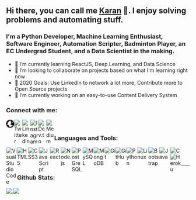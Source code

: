 <!--
**sreekaransrinath/sreekaransrinath** is a ✨ _special_ ✨ repository because its `README.md` (this file) appears on your GitHub profile.

Here are some ideas to get you started:

- 🔭 I’m currently working on ...
- 🌱 I’m currently learning ...
- 👯 I’m looking to collaborate on ...
- 🤔 I’m looking for help with ...
- 💬 Ask me about ...
- 📫 How to reach me: ...
- 😄 Pronouns: ...
- ⚡ Fun fact: ...
-->

## Hi there, you can call me [Karan][website] 👋. I enjoy solving problems and automating stuff. 

### I'm a Python Developer, Machine Learning Enthusiast, Software Engineer, Automation Scripter, Badminton Player, an EC Undergrad Student, and a Data Scientist in the making.
- 🌱 I’m currently learning ReactJS, Deep Learning, and Data Science
- 👯 I’m looking to collaborate on projects based on what I'm learning right now
- 🥅 2020 Goals: Use LinkedIn to network a lot more, Contribute more to Open Source projects
- 🔭 I’m currently working on an easy-to-use Content Delivery System

### Connect with me:

[<img align="left" alt="Website" width="22px" src="https://raw.githubusercontent.com/iconic/open-iconic/master/svg/globe.svg" />][website]
[<img align="left" alt="Twitter" width="22px" src="https://icongr.am/devicon/twitter-original.svg" />][twitter]
[<img align="left" alt="LinkedIn" width="22px" src="https://icongr.am/devicon/linkedin-original.svg" />][linkedin]
[<img align="left" alt="Instagram" width="22px" src="https://cdn.jsdelivr.net/npm/simple-icons@v3/icons/instagram.svg" />][instagram]
[<img align="left" alt="Dev.to" width="22px" src="https://cdn.jsdelivr.net/npm/simple-icons@v3/icons/dev-dot-to.svg" />][dev.to]
[<img align="left" alt="Medium" width="22px" src="https://cdn.jsdelivr.net/npm/simple-icons@v3/icons/medium.svg" />][medium]

<br />

### Languages and Tools:

<img align="left" alt="Visual Studio Code" width="30px" src="https://icongr.am/material/microsoft-visual-studio-code.svg" />
<img align="left" alt="HTML5" width="30px" src="https://icongr.am/devicon/html5-original-wordmark.svg" />
<img align="left" alt="CSS3" width="30px" src="https://icongr.am/devicon/css3-original-wordmark.svg" />
<img align="left" alt="JavaScript" width="30px" src="https://icongr.am/devicon/javascript-original.svg" />
<img align="left" alt="React" width="30px" src="https://icongr.am/devicon/react-original-wordmark.svg" />
<img align="left" alt="Node.js" width="30px" src="https://icongr.am/devicon/nodejs-original.svg" />
<img align="left" alt="PostGreSQL" width="30px" src="https://icongr.am/devicon/postgresql-original-wordmark.svg"/>
<img align="left" alt="MySQL" width="30px" src="https://icongr.am/devicon/mysql-original-wordmark.svg" />
<img align="left" alt="MongoDB" width="30px" src="https://icongr.am/devicon/mongodb-original-wordmark.svg" />
<img align="left" alt="Git" width="30px" src="https://icongr.am/devicon/git-original-wordmark.svg"/>
<img align="left" alt="GitHub" width="30px" src="https://icongr.am/devicon/github-original-wordmark.svg" />
<img align="left" alt="Python" width="30px" src="https://icongr.am/devicon/python-original.svg" />
<img align="left" alt="Linux" width="30px" src="https://icongr.am/devicon/ubuntu-plain-wordmark.svg" />
<img align="left" alt="Bootstrap" width="30px" src="https://icongr.am/devicon/bootstrap-plain-wordmark.svg" />
<img align="left" alt="Java" width="30px" src="https://icongr.am/devicon/java-original-wordmark.svg" />
<img align="left" alt="C" width="30px" src="https://icongr.am/devicon/c-original.svg" />
<img align="left" alt="Heroku" width="30px" src="https://icongr.am/devicon/heroku-original-wordmark.svg" />

<br />
<br />

---
### Github Stats:

<a href="">
  <img align="center" src="https://github-readme-stats.vercel.app/api?username=sreekaransrinath&count_private=true&include_all_commits=true&show_icons=true&title_color=007bff&text_color=e7e7e7&icon_color=007bff&bg_color=171c28" />
</a>
<a href="">
  <img align="center" src="https://github-readme-stats.vercel.app/api/top-langs/?username=sreekaransrinath&layout=compact&title_color=007bff&text_color=e7e7e7&icon_color=007bff&bg_color=171c28" />
</a>

<!-- ![Karan's Github stats](https://github-readme-stats.vercel.app/api?username=sreekaransrinath&count_private=true&include_all_commits=true&show_icons=true&title_color=007bff&text_color=e7e7e7&icon_color=007bff&bg_color=171c28)

![Top Langs](https://github-readme-stats.vercel.app/api/top-langs/?username=sreekaransrinath&layout=compact&title_color=007bff&text_color=e7e7e7&icon_color=007bff&bg_color=171c28) -->

[website]: https://sreekaransrinath.github.io
[twitter]: https://twitter.com/skaranzx16
[instagram]: https://instagram.com/sreekaran.srinath
[linkedin]: https://linkedin.com/in/sreekaran-srinath
[medium]: https://medium.com/@sreekaransrinath
[dev.to]: https://dev.to/sreekaransrinath
